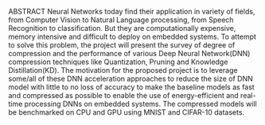 ABSTRACT
Neural Networks today find their application in variety of fields, from Computer Vision to Natural Language
processing, from Speech Recognition to classification. But they are computationally expensive, memory intensive
and difficult to deploy on embedded systems. To attempt to solve this problem, the project will present the survey
of degree of compression and the performance of various Deep Neural Network(DNN) compression techniques
like Quantization, Pruning and Knowledge Distillation(KD). The motivation for the proposed project is to leverage
some/all of these DNN acceleration approaches to reduce the size of DNN model with little to no loss of accuracy
to make the baseline models as fast and compressed as possible to enable the use of energy-efficient and real-time
processing DNNs on embedded systems. The compressed models will be benchmarked on CPU and GPU using
MNIST and CIFAR-10 datasets.
